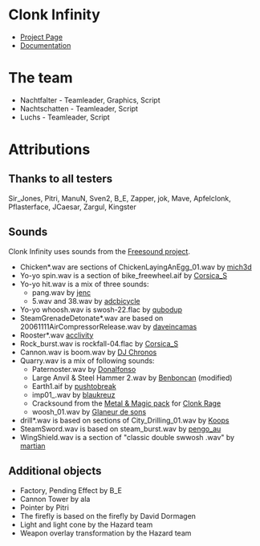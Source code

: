 Clonk Infinity
==============

 - [Project Page](http://clonkforge.net/pr.php?pr=1454)
 - [Documentation](http://lluchs.github.com/Clinfinity/Documentation/)

The team
========
- Nachtfalter - Teamleader, Graphics, Script
- Nachtschatten - Teamleader, Script
- Luchs - Teamleader, Script

Attributions
============

Thanks to all testers
---------------------
Sir_Jones, Pitri, ManuN, Sven2, B_E, Zapper, jok, Mave, Apfelclonk,
Pflasterface, JCaesar, Zargul, Kingster

Sounds
------
Clonk Infinity uses sounds from the [Freesound project](http://www.freesound.org/).

- Chicken*.wav are sections of ChickenLayingAnEgg_01.wav by [mich3d](http://www.freesound.org/people/mich3d/)
- Yo-yo spin.wav is a section of bike_freewheel.aif by [Corsica_S](http://www.freesound.org/people/Corsica_S/)
- Yo-yo hit.wav is a mix of three sounds:
	- pang.wav by [jenc](http://www.freesound.org/people/jenc/)
	- 5.wav and 38.wav by [adcbicycle](http://www.freesound.org/people/adcbicycle/)
- Yo-yo whoosh.wav is swosh-22.flac by [qubodup](http://www.freesound.org/people/qubodup/)
- SteamGrenadeDetonate*.wav are based on 20061111AirCompressorRelease.wav by [daveincamas](http://www.freesound.org/people/daveincamas/)
- Rooster*.wav [acclivity](http://www.freesound.org/people/acclivity/)
- Rock_burst.wav is rockfall-04.flac by [Corsica_S](http://www.freesound.org/people/Corsica_S/)
- Cannon.wav is boom.wav by [DJ Chronos](http://www.freesound.org/people/DJ%20Chronos/)
- Quarry.wav is a mix of following sounds:
	- Paternoster.wav by [Donalfonso](http://www.freesound.org/people/Donalfonso/)
	- Large Anvil & Steel Hammer 2.wav by [Benboncan](http://www.freesound.org/people/Benboncan/) (modified)
	- Earth1.aif by [pushtobreak](http://www.freesound.org/people/pushtobreak/)
	- imp01_.wav by [blaukreuz](http://www.freesound.org/people/blaukreuz/)
	- Cracksound from the [Metal & Magic pack](http://clonkforge.net/pr.php?pr=585) for [Clonk Rage](http://www.clonk.de/cr.php?lng=en)
	- woosh_01.wav by [Glaneur de sons](http://www.freesound.org/people/Glaneur%20de%20sons/)
- drill*.wav is based on sections of City_Drilling_01.wav by [Koops](http://www.freesound.org/people/Koops/)
- SteamSword.wav is based on steam_burst.wav by [pengo_au](http://www.freesound.org/people/pengo_au/)
- WingShield.wav is a section of "classic double swwosh .wav" by [martian](http://www.freesound.org/people/martian/)

Additional objects
------------------
- Factory, Pending Effect by B_E
- Cannon Tower by ala
- Pointer by Pitri
- The firefly is based on the firefly by David Dormagen
- Light and light cone by the Hazard team
- Weapon overlay transformation by the Hazard team